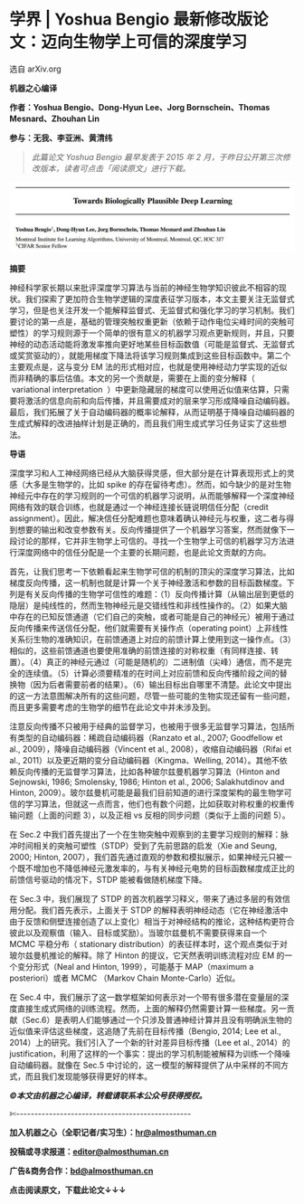 # 学界 | Yoshua Bengio 最新修改版论文：迈向生物学上可信的深度学习

选自 arXiv.org

**机器之心编译**

**作者：Yoshua Bengio、Dong-Hyun Lee、Jorg Bornschein、Thomas Mesnard、Zhouhan Lin**

**参与：无我、李亚洲、黄清纬**

> *此篇论文 Yoshua Bengio 最早发表于 2015 年 2 月，于昨日公开第三次修改版本，读者可点击「阅读原文」进行下载。*

![](img/32b4c42656b5371a51a72830f5017cc8.jpg)

**摘要**

神经科学家长期以来批评深度学习算法与当前的神经生物学知识彼此不相容的现状。我们探索了更加符合生物学逻辑的深度表征学习版本，本文主要关注无监督式学习，但是也关注开发一个能解释监督式、无监督式和强化学习的学习机制。我们要讨论的第一点是，基础的管理突触权重更新（依赖于动作电位尖峰时间的突触可塑性）的学习规则源于一个简单的很有意义的机器学习观点更新规则，并且，只要神经的动态活动能将激发率推向更好地某些目标函数值（可能是监督式、无监督式或奖赏驱动的），就能用梯度下降法将该学习规则集成到这些目标函数中。第二个主要观点是，这与变分 EM 法的形式相对应，也就是使用神经动力学实现的近似而非精确的事后估值。本文的另一个贡献是，需要在上面的变分解释（  variational interpretation  ）中更新隐藏层的梯度可以使用近似值来估算，只需要将激活的信息向前和向后传播，并且需要成对的层来学习形成降噪自动编码器。最后，我们拓展了关于自动编码器的概率论解释，从而证明基于降噪自动编码器的生成式解释的改进抽样计划是正确的，而且我们用生成式学习任务证实了这些想法。

**导语**

深度学习和人工神经网络已经从大脑获得灵感，但大部分是在计算表现形式上的灵感（大多是生物学的，比如 spike 的存在留待考虑）。然而，如今缺少的是对生物神经元中存在的学习规则的一个可信的机器学习说明，从而能够解释一个深度神经网络有效的联合训练，也就是通过一个神经连接长链说明信任分配（credit assignment）。因此，解决信任分配难题也意味着确认神经元与权重，这二者与得到想要的输出和改变参数有关。反向传播提供了一个机器学习答案，然而就像下一段讨论的那样，它并非生物学上可信的。寻找一个生物学上可信的机器学习方法进行深度网络中的信任分配是一个主要的长期问题，也是此论文贡献的方向。

首先，让我们思考一下依赖看起来生物学可信的机制的顶尖的深度学习算法，比如梯度反向传播，这一机制也就是计算一个关于神经激活和参数的目标函数梯度。下列是有关反向传播的生物学可信性的难题：（1）反向传播计算（从输出层到更低的隐层）是纯线性的，然而生物神经元是交错线性和非线性操作的。（2）如果大脑中存在的已知反馈通道（它们自己的突触，或者可能是自己的神经元）被用于通过反向传播来传送信任分配，他们就需要有关操作点（operating point）上非线性关系衍生物的准确知识，在前馈通道上对应的前馈计算上使用到这一操作点。（3）相似的，这些前馈通道也要使用准确的前馈连接的对称权重（有同样连接、转置）。（4）真正的神经元通过（可能是随机的）二进制值（尖峰）通信，而不是完全的连续值。（5）计算必须要精准的在时间上对应前馈和反向传播阶段之间的替换物（因为后者需要前者的结果）。（6）输出目标出自哪里不清楚。此论文中提出的这一方法意图解决所有的这些问题，尽管一些可能的生物实现还留有一些问题，而且更多需要考虑的生物学的细节在此论文中并未涉及到。

注意反向传播不只被用于经典的监督学习，也被用于很多无监督学习算法，包括所有类型的自动编码器：稀疏自动编码器（Ranzato et al., 2007; Goodfellow et al., 2009），降噪自动编码器（Vincent et al., 2008），收缩自动编码器（Rifai et al., 2011）以及更近期的变分自动编码器（Kingma、Welling, 2014）。其他不依赖反向传播的无监督学习算法，比如各种玻尔兹曼机器学习算法（Hinton and Sejnowski, 1986; Smolensky, 1986; Hinton et al., 2006; Salakhutdinov and Hinton, 2009）。玻尔兹曼机可能是最我们目前知道的进行深度架构的最生物学可信的学习算法，但就这一点而言，他们也有数个问题，比如获取对称权重的权重传输问题（上面的问题 3），以及正相 vs 反相的同步问题（类似于上面的问题 5）。

在 Sec.2 中我们首先提出了一个在生物突触中观察到的主要学习规则的解释：脉冲时间相关的突触可塑性（STDP）受到了先前思路的启发（Xie and Seung, 2000; Hinton, 2007），我们首先通过直观的参数和模拟展示，如果神经元只被一个既不增加也不降低神经元激发率的，与有关神经元电势的目标函数梯度成正比的前馈信号驱动的情况下，STDP 能被看做随机梯度下降。

在 Sec.3 中，我们展现了 STDP 的首次机器学习释义，带来了通过多层的有效信用分配。我们首先表示，上面关于 STDP 的解释表明神经动态（它在神经激活中由于反馈和侧壁连接创造了以上变化）相当于对神经结构的推论，这种结构更符合彼此以及观察值（输入、目标或奖励）。当玻尔兹曼机不需要获得来自一个 MCMC 平稳分布（ stationary distribution）的表征样本时，这个观点类似于对玻尔兹曼机推论的解释。除了 Hinton 的提议，它天然表明训练流程对应 EM 的一个变分形式（Neal and Hinton, 1999），可能基于 MAP（maximum a posteriori）或者 MCMC （Markov Chain Monte-Carlo）近似。

在 Sec.4 中，我们展示了这一数学框架如何表示对一个带有很多潜在变量层的深度直接生成式网络的训练流程。然而，上面的解释仍然需要计算一些梯度。另一贡献（Sec.6）是表明人们能够通过一个只涉及普通神经计算并且没有明确派生物的近似值来评估这些梯度，这追随了先前在目标传播（Bengio, 2014; Lee et al., 2014）上的研究。我们引入了一个新的针对差异目标传播（Lee et al., 2014）的 justification，利用了这样的一个事实：提出的学习机制能被解释为训练一个降噪自动编码器。就像在 Sec.5 中讨论的，这一模型的解释提供了从中采样的不同方式，而且我们发现能够获得更好的样本。

***©本文由机器之心编译，***转载请联系本公众号获得授权***。***

✄------------------------------------------------

**加入机器之心（全职记者/实习生）：hr@almosthuman.cn**

**投稿或寻求报道：editor@almosthuman.cn**

**广告&商务合作：bd@almosthuman.cn**

**点击阅读原文，下载此论文↓↓↓**